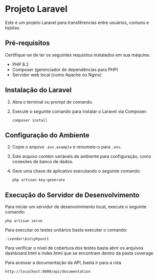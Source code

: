 # Projeto Laravel

Este é um projeto Laravel para transfêrencias entre usuários, comuns e lojsitas.

## Pré-requisitos

Certifique-se de ter os seguintes requisitos instalados em sua máquina:

- PHP 8.2
- Composer (gerenciador de dependências para PHP)
- Servidor web local (como Apache ou Nginx)

## Instalação do Laravel

1. Abra o terminal ou prompt de comando.
2. Execute o seguinte comando para instalar o Laravel via Composer:

    ```
    composer install
    ```


## Configuração do Ambiente

2. Copie o arquivo `.env.example` e renomeie-o para `.env`. 
3. Este arquivo contém variáveis de ambiente para configuração, como conexões de banco de dados.
3. Gere uma chave de aplicativo executando o seguinte comando:

    ```
    php artisan key:generate
    ```

## Execução do Servidor de Desenvolvimento

Para iniciar um servidor de desenvolvimento local, execute o seguinte comando:

    php artisan serve

Para executar os testes unitários basta executar o comando:

    .\vendor\bin\phpunit

Para verificar o nível de cobertura dos testes basta abrir os arquivos
dashboard.html e index.html que se encontram dentro da pasta coverage

Para acessar a documentação da API, basta ir para a rota

    http://localhost:8000/api/documentation



